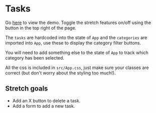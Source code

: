 # Tasks

Go [here](https://mod-4-week-1-todo.herokuapp.com/) to view the demo. Toggle the stretch features on/off using the button in the top right of the page.

The `tasks` are hardcoded into the state of `App` and the `categories` are imported into `App`, use these to display the category filter buttons.

You will need to add something else to the state of `App` to track which category has been selected.

All the css is included in `src/App.css`, just make sure your classes are correct (but don't worry about the styling too much!).

## Stretch goals

- Add an X button to delete a task.
- Add a form to add a new task.
